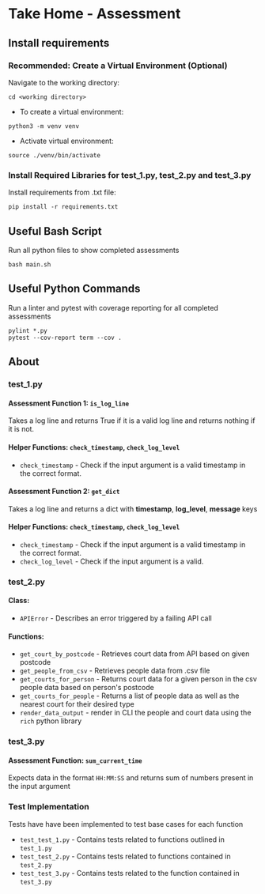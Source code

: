 # Take Home - Assessment

## Install requirements

### Recommended: Create a Virtual Environment (Optional)

Navigate to the working directory:

```
cd <working directory>
```

- To create a virtual environment:

```
python3 -m venv venv
```

- Activate virtual environment:

```
source ./venv/bin/activate
```

### Install Required Libraries for test_1.py, test_2.py and test_3.py

Install requirements from .txt file:

```
pip install -r requirements.txt
```
## Useful Bash Script

Run all python files to show completed assessments

```
bash main.sh
```

## Useful Python Commands

Run a linter and pytest with coverage reporting for all completed assessments

```
pylint *.py
pytest --cov-report term --cov .
```

## About

### test_1.py 

#### Assessment Function 1: `is_log_line`
Takes a log line and returns True if it is a valid log line and returns nothing if it is not.

#### Helper Functions: `check_timestamp`, `check_log_level`
- `check_timestamp` - Check if the input argument is a valid timestamp in the correct format.

#### Assessment Function 2: `get_dict`
Takes a log line and returns a dict with **timestamp**, **log_level**, **message** keys

#### Helper Functions: `check_timestamp`, `check_log_level`
- `check_timestamp` - Check if the input argument is a valid timestamp in the correct format.
- `check_log_level` - Check if the input argument is a valid.

### test_2.py
#### Class:
- `APIError` - Describes an error triggered by a failing API call
#### Functions:
- `get_court_by_postcode` - Retrieves court data from API based on given postcode
- `get_people_from_csv` - Retrieves people data from .csv file
- `get_courts_for_person` - Returns court data for a given person in the csv people data based on person's postcode
- `get_courts_for_people` - Returns a list of people data as well as the nearest court for their desired type
- `render_data_output` - render in CLI the people and court data using the `rich` python library 

### test_3.py
#### Assessment Function: `sum_current_time`
Expects data in the format `HH:MM:SS` and returns sum of numbers present in the input argument

### Test Implementation
Tests have have been implemented to test base cases for each function
- `test_test_1.py` - Contains tests related to functions outlined in `test_1.py`
- `test_test_2.py` - Contains tests related to functions contained in `test_2.py`
- `test_test_3.py` - Contains tests related to the function contained in `test_3.py`